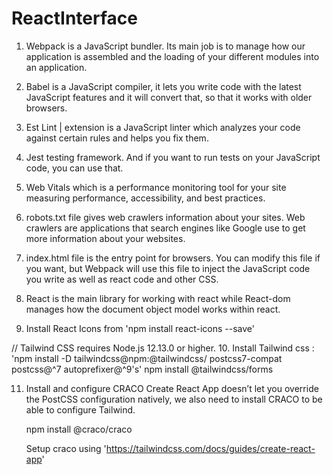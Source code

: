 # ReactInterface

 1. Webpack is a JavaScript bundler. Its main job is to manage how our application is assembled and the loading of your different modules into an application. 

 2. Babel is a JavaScript compiler, it lets you write code with the latest JavaScript features and it will convert that, so that it works with older browsers. 
 
 3. Est Lint | extension is a JavaScript linter which analyzes your code against certain rules and helps you fix them.

 4. Jest testing framework. And if you want to run tests on your JavaScript code, you can use that. 
 
 5. Web Vitals which is a performance monitoring tool for your site measuring performance, accessibility, and best practices.

 6. robots.txt file gives web crawlers information about your sites. Web crawlers are applications that search engines like Google use to get more information about your websites. 
 
 7. index.html file is the entry point for browsers. You can modify this file if you want, but Webpack will use this file to inject the JavaScript code you write as well as react code and other CSS.

 8. React is the main library for working with react while React-dom manages how the document object model works within react.

 9. Install React Icons from 'npm install react-icons --save'

 // Tailwind CSS requires Node.js 12.13.0 or higher.
 10. Install Tailwind css : 'npm install -D tailwindcss@npm:@tailwindcss/       postcss7-compat postcss@^7 autoprefixer@^9's'
    npm install @tailwindcss/forms

 11. Install and configure CRACO
     Create React App doesn’t let you override the PostCSS configuration natively, we also need to install CRACO to be able to configure Tailwind.

     npm install @craco/craco

     Setup craco using 'https://tailwindcss.com/docs/guides/create-react-app'


 
